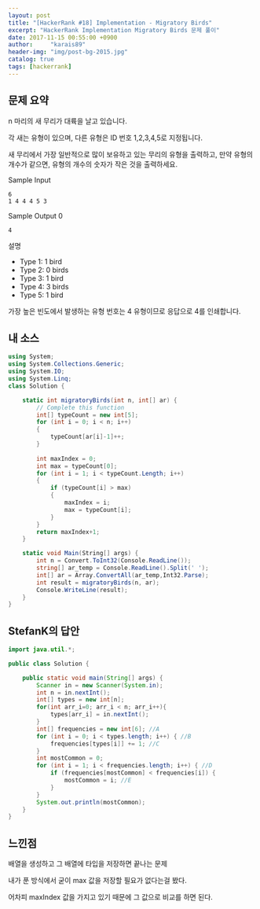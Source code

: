 ```yaml
---
layout: post
title: "[HackerRank #18] Implementation - Migratory Birds"
excerpt: "HackerRank Implementation Migratory Birds 문제 풀이"
date: 2017-11-15 00:55:00 +0900
author:     "karais89"
header-img: "img/post-bg-2015.jpg"
catalog: true
tags: [hackerrank]
---
```


## 문제 요약

n 마리의 새 무리가 대륙을 날고 있습니다.

각 새는 유형이 있으며, 다른 유형은 ID 번호 1,2,3,4,5로 지정됩니다.

새 무리에서 가장 일반적으로 많이 보유하고 있는 무리의 유형을 출력하고, 만약 유형의 개수가 같으면, 유형의 개수의 숫자가 작은 것을 출력하세요.


Sample Input
```
6
1 4 4 4 5 3
```

Sample Output 0
```
4
```

설명

- Type 1: 1 bird
- Type 2: 0 birds
- Type 3: 1 bird
- Type 4: 3 birds
- Type 5: 1 bird

가장 높은 빈도에서 발생하는 유형 번호는 4 유형이므로 응답으로 4를 인쇄합니다.

## 내 소스

```csharp
using System;
using System.Collections.Generic;
using System.IO;
using System.Linq;
class Solution {

    static int migratoryBirds(int n, int[] ar) {
        // Complete this function
        int[] typeCount = new int[5];        
        for (int i = 0; i < n; i++)
        {
            typeCount[ar[i]-1]++;
        }
        
        int maxIndex = 0;
        int max = typeCount[0];
        for (int i = 1; i < typeCount.Length; i++)
        {
            if (typeCount[i] > max)
            {
                maxIndex = i;
                max = typeCount[i];
            }
        }        
        return maxIndex+1;
    }

    static void Main(String[] args) {
        int n = Convert.ToInt32(Console.ReadLine());
        string[] ar_temp = Console.ReadLine().Split(' ');
        int[] ar = Array.ConvertAll(ar_temp,Int32.Parse);
        int result = migratoryBirds(n, ar);
        Console.WriteLine(result);
    }
}
```

## StefanK의 답안

```java
import java.util.*;

public class Solution {

    public static void main(String[] args) {
        Scanner in = new Scanner(System.in);
        int n = in.nextInt();
        int[] types = new int[n];
        for(int arr_i=0; arr_i < n; arr_i++){
            types[arr_i] = in.nextInt();
        }
        int[] frequencies = new int[6]; //A
        for (int i = 0; i < types.length; i++) { //B
            frequencies[types[i]] += 1; //C
        }
        int mostCommon = 0;
        for (int i = 1; i < frequencies.length; i++) { //D
            if (frequencies[mostCommon] < frequencies[i]) {
                mostCommon = i; //E
            }
        }
        System.out.println(mostCommon);
    }
}
```

## 느낀점

배열을 생성하고 그 배열에 타입을 저장하면 끝나는 문제

내가 푼 방식에서 굳이 max 값을 저장할 필요가 없다는걸 봤다.

어차피 maxIndex 값을 가지고 있기 때문에 그 값으로 비교를 하면 된다.